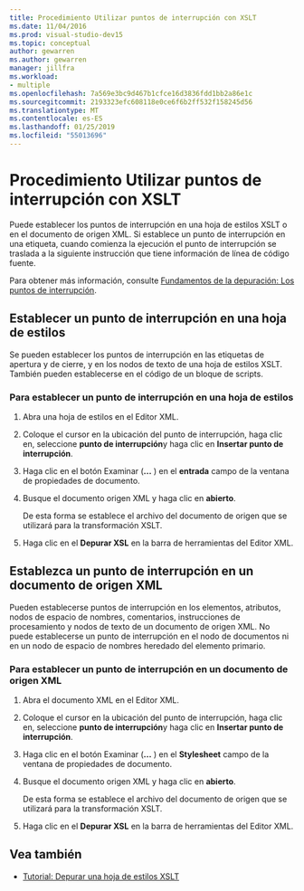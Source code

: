```yaml
---
title: Procedimiento Utilizar puntos de interrupción con XSLT
ms.date: 11/04/2016
ms.prod: visual-studio-dev15
ms.topic: conceptual
author: gewarren
ms.author: gewarren
manager: jillfra
ms.workload:
- multiple
ms.openlocfilehash: 7a569e3bc9d467b1cfce16d3836fdd1bb2a86e1c
ms.sourcegitcommit: 2193323efc608118e0ce6f6b2ff532f158245d56
ms.translationtype: MT
ms.contentlocale: es-ES
ms.lasthandoff: 01/25/2019
ms.locfileid: "55013696"
---
```

# <a name="how-to-use-breakpoints-with-xslt"></a>Procedimiento Utilizar puntos de interrupción con XSLT

Puede establecer los puntos de interrupción en una hoja de estilos XSLT o en el documento de origen XML. Si establece un punto de interrupción en una etiqueta, cuando comienza la ejecución el punto de interrupción se traslada a la siguiente instrucción que tiene información de línea de código fuente.

Para obtener más información, consulte [Fundamentos de la depuración: Los puntos de interrupción](../debugger/using-breakpoints.md).

## <a name="set-a-breakpoint-in-a-style-sheet"></a>Establecer un punto de interrupción en una hoja de estilos

Se pueden establecer los puntos de interrupción en las etiquetas de apertura y de cierre, y en los nodos de texto de una hoja de estilos XSLT. También pueden establecerse en el código de un bloque de scripts.

### <a name="to-set-a-breakpoint-in-a-style-sheet"></a>Para establecer un punto de interrupción en una hoja de estilos

1.  Abra una hoja de estilos en el Editor XML.

2.  Coloque el cursor en la ubicación del punto de interrupción, haga clic en, seleccione **punto de interrupción**y haga clic en **Insertar punto de interrupción**.

3.  Haga clic en el botón Examinar (**...** ) en el **entrada** campo de la ventana de propiedades de documento.

4.  Busque el documento origen XML y haga clic en **abierto**.

     De esta forma se establece el archivo del documento de origen que se utilizará para la transformación XSLT.

5.  Haga clic en el **Depurar XSL** en la barra de herramientas del Editor XML.

## <a name="set-a-breakpoint-in-an-xml-source-document"></a>Establezca un punto de interrupción en un documento de origen XML

Pueden establecerse puntos de interrupción en los elementos, atributos, nodos de espacio de nombres, comentarios, instrucciones de procesamiento y nodos de texto de un documento de origen XML. No puede establecerse un punto de interrupción en el nodo de documentos ni en un nodo de espacio de nombres heredado del elemento primario.

### <a name="to-set-a-breakpoint-in-an-xml-source-document"></a>Para establecer un punto de interrupción en un documento de origen XML

1.  Abra el documento XML en el Editor XML.

2.  Coloque el cursor en la ubicación del punto de interrupción, haga clic en, seleccione **punto de interrupción**y haga clic en **Insertar punto de interrupción**.

3.  Haga clic en el botón Examinar (**...** ) en el **Stylesheet** campo de la ventana de propiedades de documento.

4.  Busque el documento origen XML y haga clic en **abierto**.

     De esta forma se establece el archivo del documento de origen que se utilizará para la transformación XSLT.

5.  Haga clic en el **Depurar XSL** en la barra de herramientas del Editor XML.

## <a name="see-also"></a>Vea también

- [Tutorial: Depurar una hoja de estilos XSLT](../xml-tools/walkthrough-debug-an-xslt-style-sheet.md)